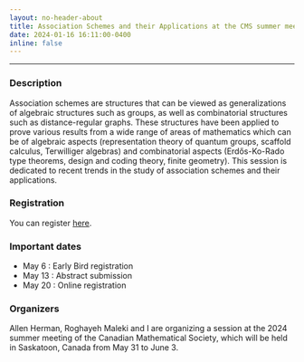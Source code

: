 ```yaml
---
layout: no-header-about
title: Association Schemes and their Applications at the CMS summer meeting 2024
date: 2024-01-16 16:11:00-0400
inline: false
---
```


***

### Description

Association schemes are structures that can be viewed as generalizations of algebraic structures such as groups, as well as combinatorial structures such as distance-regular graphs. These structures have been applied to prove various results from a wide range of areas of mathematics which can be of algebraic aspects (representation theory of quantum groups, scaffold calculus, Terwilliger algebras) and combinatorial aspects (Erdős-Ko-Rado type theorems, design and coding theory, finite geometry). This session is dedicated to recent trends in the study of association schemes and their applications.

### Registration  

You can register [here](https://summer24.cms.math.ca/speakers).

### Important dates

   * May 6 : Early Bird registration
   * May 13 : Abstract submission
   * May 20 : Online registration



### Organizers
Allen Herman, Roghayeh Maleki and I are organizing a session at the 2024 summer meeting of the Canadian Mathematical Society, which will be held in Saskatoon, Canada from May 31 to June 3.
